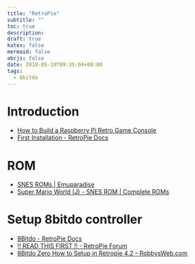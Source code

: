 ```yaml
---
title: "RetroPie"
subtitle: ""
toc: true
description:
draft: true
katex: false
mermaid: false
abcjs: false
date: 2018-05-10T09:35:04+08:00
tags:
  - 8bitdo
---
```


# Introduction
- [How to Build a Raspberry Pi Retro Game Console][@1]
- [First Installation - RetroPie Docs][@2]

# ROM
- [SNES ROMs | Emuparadise][@3]
- [Super Mario World (J) - SNES ROM | Complete ROMs][@4]

# Setup 8bitdo controller
- [8Bitdo - RetroPie Docs][@5]
- [!! READ THIS FIRST !! - RetroPie Forum][@6]
- [8Bitdo Zero How to Setup in Retropie 4.2 – RobbysWeb.com](http://robbysweb.com/8bitdo-zero-setup-retropie-4-2/)


<!-- reference links -->

[@1]: https://lifehacker.com/how-to-turn-your-raspberry-pi-into-a-retro-game-console-498561192
[@2]: https://retropie.org.uk/docs/First-Installation/#installation
[@3]: https://www.emuparadise.me/Super_Nintendo_Entertainment_System_%28SNES%29_ROMs/5
[@4]: http://www.completeroms.com/dl/super-nintendo/super-mario-world-j-/102533
[@5]: https://retropie.org.uk/docs/8Bitdo-Controller/#a-quick-note-about-the-8bitdo-zero-controller
[@6]: https://retropie.org.uk/forum/topic/3/read-this-first
